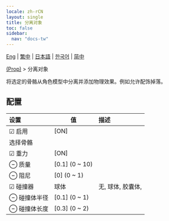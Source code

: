```yaml
---
locale: zh-rCN
layout: single
title: 分离对象
toc: false
sidebar:
  nav: "docs-tw"
---
```

[Eng](/dancexr/menu/2025.5/prop/detach_object) | [繁中](/tw/dancexr/menu/2025.5/prop/detach_object) | [日本語](/jp/dancexr/menu/2025.5/prop/detach_object) | [한국어](/kr/dancexr/menu/2025.5/prop/detach_object) | [简中](/zh/dancexr/menu/2025.5/prop/detach_object)

[(Prop)](../menu#(Prop)) > 分离对象

将选定的骨骼从角色模型中分离并添加物理效果。例如允许配饰掉落。

## 配置

| 设置 | 值 | 描述 |
| :--- | --- | :--- |
| ☑ 启用 | [ON] | 
|  选择骨骼 || 
| ☑ 重力 | [ON] | 
| ⊖ 质量 | [0.1] (0 ~ 10) | 
| ⊖ 阻尼 | [0] (0 ~ 1) | 
| ☑ 碰撞器 | 球体 | 无, 球体, 胶囊体, 
| ⊖ 碰撞体半径 | [0.1] (0 ~ 1) | 
| ⊖ 碰撞体长度 | [0.3] (0 ~ 2) | 
